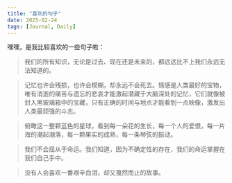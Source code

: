 ```yaml
---
title: "喜欢的句子"
date: 2025-02-24
tags: [Journal, Daily]
---
```


嘿嘿，是我比较喜欢的一些句子啦：

> 我们的所有知识，无论是过去、现在还是未来的，都远远比不上我们永远无法知道的。

> 记忆也许会残损，也许会模糊，却永远不会死去。情感是人类最好的宝物，唯有消逝的痛苦与遗忘的悲哀才能激起潜藏于大脑深处的记忆，它们就像被封入黑玻璃箱中的宝藏，只有正确的时间与地点才能看到一点映像，激发出人类最顽强的斗志。

> 俯瞰这一整颗蓝色的星球，看到每一朵花的生长，每一个人的爱恨，每一片海的潮起潮落，每一颗果实的成熟，每一条琴弦的振动。

> 我们不会屈从于命运。我们知道，因为不确定性的存在，我们的命运掌握在我们自己手中。

> 没有人会喜欢一番艰辛血泪，却又戛然而止的故事。
